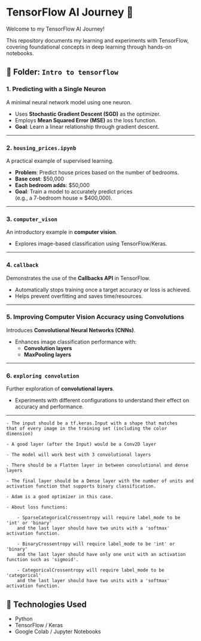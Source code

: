 
# TensorFlow AI Journey 🚀

Welcome to my TensorFlow AI Journey!

This repository documents my learning and experiments with TensorFlow, covering foundational concepts in deep learning through hands-on notebooks.

## 📁 Folder: `Intro to tensorflow`

### 1. Predicting with a Single Neuron
A minimal neural network model using one neuron.

- Uses **Stochastic Gradient Descent (SGD)** as the optimizer.  
- Employs **Mean Squared Error (MSE)** as the loss function.  
- **Goal**: Learn a linear relationship through gradient descent.

---

### 2. `housing_prices.ipynb`
A practical example of supervised learning.

- **Problem**: Predict house prices based on the number of bedrooms.  
- **Base cost**: \$50,000  
- **Each bedroom adds**: \$50,000  
- **Goal**: Train a model to accurately predict prices  
  (e.g., a 7-bedroom house ≈ \$400,000).

---

### 3. `computer_vison`
An introductory example in **computer vision**.

- Explores image-based classification using TensorFlow/Keras.

---

### 4. `callback`
Demonstrates the use of the **Callbacks API** in TensorFlow.

- Automatically stops training once a target accuracy or loss is achieved.  
- Helps prevent overfitting and saves time/resources.  

---

### 5. Improving Computer Vision Accuracy using Convolutions
Introduces **Convolutional Neural Networks (CNNs)**.

- Enhances image classification performance with:
  - **Convolution layers**
  - **MaxPooling layers**

---

### 6. `exploring convolution`
Further exploration of **convolutional layers**.

- Experiments with different configurations to understand their effect on accuracy and performance.  

---

    - The input should be a tf.keras.Input with a shape that matches 
    that of every image in the training set (including the color dimension)
    
    - A good layer (after the Input) would be a Conv2D layer
    
    - The model will work best with 3 convolutional layers
    
    - There should be a Flatten layer in between convolutional and dense layers
    
    - The final layer should be a Dense layer with the number of units and 
    activation function that supports binary classification.

    - Adam is a good optimizer in this case.

    - About loss functions:

        - SparseCategoricalCrossentropy will require label_mode to be 'int' or 'binary' 
        and the last layer should have two units with a 'softmax' activation function.

        - BinaryCrossentropy will require label_mode to be 'int' or 'binary' 
        and the last layer should have only one unit with an activation function such as 'sigmoid'.

        - CategoricalCrossentropy will require label_mode to be 'categorical'
        and the last layer should have two units with a 'softmax' activation function.

## 🧠 Technologies Used

- Python  
- TensorFlow / Keras  
- Google Colab / Jupyter Notebooks



